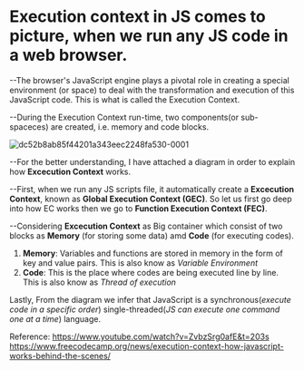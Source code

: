 # Execution context in JS comes to picture, when we run any JS code in a web browser.

--The browser's JavaScript engine plays a pivotal role in creating a special environment (or space) to deal with the transformation and execution of this JavaScript code. 
This is what is called the Execution Context.

--During the Execution Context run-time, two components(or sub-spaceces) are created, i.e. memory and code blocks.

![dc52b8ab85f44201a343eec2248fa530-0001](https://user-images.githubusercontent.com/71059909/156985845-3214f131-3d62-43de-95f2-1c8073943661.jpg)

--For the better understanding, I have attached a diagram in order to explain how **Excecution Context** works. 

--First, when we run any JS scripts file, it automatically create a **Excecution Context**, known as **Global Execution Context (GEC)**. So let us first go deep into how EC works then we go to **Function Execution Context (FEC)**.

--Considering **Excecution Context** as Big container which consist of two blocks as **Memory** (for storing some data) amd **Code** (for executing codes).
1. **Memory**: Variables and functions are stored in memory in the form of key and value pairs. This is also know as *Variable Environment*
2. **Code**: This is the place where codes are being executed line by line.  This is also know as *Thread of execution*

Lastly, From the diagram we infer that JavaScript is a synchronous(*execute code in a specific order*) single-threaded(*JS can execute one command one at a time*) language.


Reference:
https://www.youtube.com/watch?v=ZvbzSrg0afE&t=203s
https://www.freecodecamp.org/news/execution-context-how-javascript-works-behind-the-scenes/
